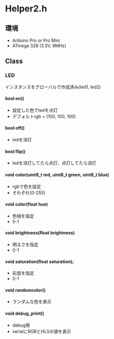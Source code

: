 # Helper2.h


## 環境

+ Arduino Pro or Pro Mini
+ ATmega 328 (3.3V, 8MHz)

## Class

### LED

インスタンスをグローバルで作成済み(led1, led2)

#### bool on()

+ 設定した色でledを点灯
+ デフォルトrgb = (100, 100, 100)

#### bool off()

+ ledを消灯

#### bool flip()

+ ledを消灯してたら点灯、点灯してたら消灯

#### void color(uint8_t red, uint8_t green, uint8_t blue)

+ rgbで色を設定
+ それぞれ(0-255)

#### void color(float hue)

+ 色相を指定
+ 0-1

#### void brightness(float brightness)

+ 明るさを指定
+ 0-1

#### void saturation(float saturation);

+ 彩度を指定
+ 0-1

#### void randomcolor()

+ ランダムな色を表示

#### void debug_print()

+ debug用
+ serialにRGBとHLSの値を表示